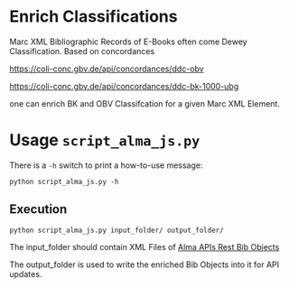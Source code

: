 # Enrich Classifications

Marc XML Bibliographic Records of E-Books often come Dewey Classification. Based on concordances

https://coli-conc.gbv.de/api/concordances/ddc-obv

https://coli-conc.gbv.de/api/concordances/ddc-bk-1000-ubg

one can enrich BK and OBV Classifcation for a given Marc XML <record/> Element.

# Usage `script_alma_js.py`

There is a `-h` switch to print a how-to-use message:

`python script_alma_js.py -h`

## Execution
`python script_alma_js.py input_folder/ output_folder/`

The input_folder should contain XML Files of [Alma APIs Rest Bib Objects](https://developers.exlibrisgroup.com/alma/apis/docs/xsd/rest_bib.xsd/?tags=GET)

The output_folder is used to write the enriched Bib Objects into it for API updates.
